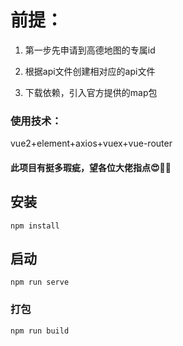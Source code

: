 # 前提：
1. 第一步先申请到高德地图的专属id

2. 根据api文件创建相对应的api文件

3. 下载依赖，引入官方提供的map包

### 使用技术：
vue2+element+axios+vuex+vue-router

#### 此项目有挺多瑕疵，望各位大佬指点😍😶‍🌫️



## 安装
```
npm install
```

## 启动
```
npm run serve
```

### 打包
```
npm run build
```


